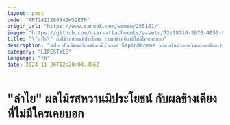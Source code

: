 ```yaml
---
layout: post
code: "ART2411260342WS2ETN"
origin_url: "https://www.sanook.com/women/255161/"
image: "https://github.com/user-attachments/assets/72ef8710-3970-4053-9d0a-9c20d961e202"
title: "\"ลำไย\" ผลไม้รสหวานมีประโยชน์ กับผลข้างเคียงที่ไม่มีใครเคยบอก"
description: "ลำไย เป็นพืชเขตร้อนชนิดหนึ่งในวงศ์ Sapindaceae พบมากในประเทศจีนและเอเชียตะวันออกเฉียงใต้"
category: "LIFESTYLE"
language: "th"
date: 2024-11-26T12:20:04.306Z
---
```


# "ลำไย" ผลไม้รสหวานมีประโยชน์ กับผลข้างเคียงที่ไม่มีใครเคยบอก